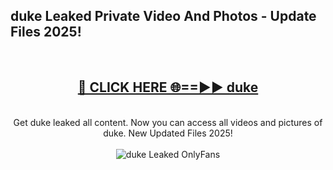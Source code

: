 <h2>duke Leaked Private Video And Photos - Update Files 2025!</h2>
<br>
<div align="center">
<h2><a href="https://top-ai-tools.click/QrbHav" rel="nofollow">🔴 CLICK HERE 🌐==►► duke</a></h2>
<br>
Get duke leaked all content. Now you can access all videos and pictures of duke. New Updated Files 2025!
<br>
<br>
<a href="https://top-ai-tools.click/QrbHav" rel="nofollow" data-target="animated-image.originalLink"><img src="https://i.ibb.co.com/WyWwxjT/player-gif2.gif" alt="duke Leaked  OnlyFans" style="max-width: 100%; display: inline-block;" data-target="animated-image.originalImage"></a>
</div>
<br>